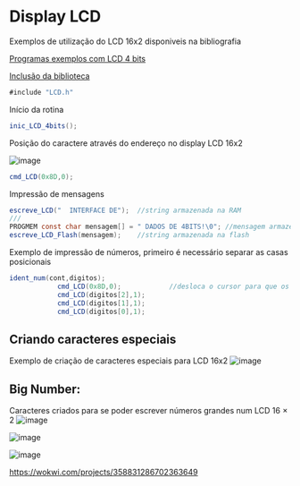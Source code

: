 
# Display LCD

Exemplos de utilização do LCD 16x2 disponiveis na bibliografia

<a href=https://github.com/mchavesferreira/smc/tree/main/Programas_livro/LCD_4bits> Programas exemplos com LCD 4 bits

Inclusão da biblioteca 
```java
#include "LCD.h"
```

Início da rotina
```java
inic_LCD_4bits();	
```

Posição do caractere através do endereço no display LCD 16x2

![image](https://github.com/mchavesferreira/smc/assets/63993080/9d009e2a-8271-42ba-b682-48f63bc23161)
```java
cmd_LCD(0x8D,0);	
```

Impressão de mensagens
```java
escreve_LCD("  INTERFACE DE");	//string armazenada na RAM
///
PROGMEM const char mensagem[] = " DADOS DE 4BITS!\0"; //mensagem armazenada na memória flash
escreve_LCD_Flash(mensagem);	//string armazenada na flash
```

Exemplo de impressão de números, primeiro é necessário separar as casas posicionais
```java
ident_num(cont,digitos);
			cmd_LCD(0x8D,0);			//desloca o cursor para que os 3 digitos fiquem a direita do LCD
			cmd_LCD(digitos[2],1);
			cmd_LCD(digitos[1],1);
			cmd_LCD(digitos[0],1);
```

## Criando caracteres especiais

Exemplo de criação de caracteres especiais para LCD 16x2 
![image](https://github.com/mchavesferreira/smc/assets/63993080/0bf58c8b-4126-4f6b-a3d7-40db9c972c1a)


## Big Number: 

Caracteres criados para se poder escrever números grandes num LCD 16 × 2
![image](https://github.com/mchavesferreira/smc/assets/63993080/3c963de3-dbdf-4141-a236-0c8caf4c24a8)

![image](https://github.com/mchavesferreira/smc/assets/63993080/77b556f2-f0cb-4066-a86b-6979abfa988f)

![image](https://github.com/mchavesferreira/smc/assets/63993080/1da979b4-b02a-457e-ac1d-33fe1b420ae1)

https://wokwi.com/projects/358831286702363649
